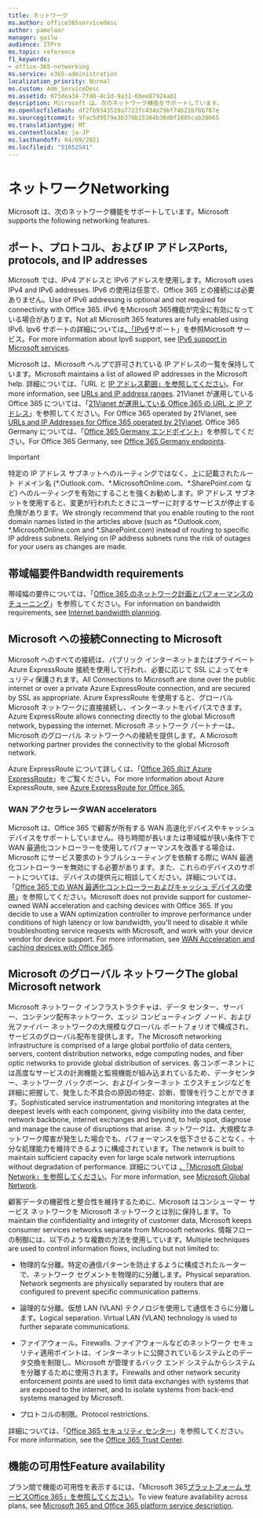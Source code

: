 ```yaml
---
title: ネットワーク
ms.author: office365servicedesc
author: pamelaar
manager: gailw
audience: ITPro
ms.topic: reference
f1_keywords:
- office-365-networking
ms.service: o365-administration
localization_priority: Normal
ms.custom: Adm_ServiceDesc
ms.assetid: 073dea34-7fd8-4c1d-9a31-6bee87924a81
description: Microsoft は、次のネットワーク機能をサポートしています。
ms.openlocfilehash: df2fb9343529a7722fc434a79bf74621b78b787e
ms.sourcegitcommit: 9fac5d9579e3b370b15384b36d0f1805cab20065
ms.translationtype: MT
ms.contentlocale: ja-JP
ms.lasthandoff: 04/09/2021
ms.locfileid: "51652541"
---
```

# <a name="networking"></a><span data-ttu-id="14e38-103">ネットワーク</span><span class="sxs-lookup"><span data-stu-id="14e38-103">Networking</span></span>

<span data-ttu-id="14e38-104">Microsoft は、次のネットワーク機能をサポートしています。</span><span class="sxs-lookup"><span data-stu-id="14e38-104">Microsoft supports the following networking features.</span></span>
  
## <a name="ports-protocols-and-ip-addresses"></a><span data-ttu-id="14e38-105">ポート、プロトコル、および IP アドレス</span><span class="sxs-lookup"><span data-stu-id="14e38-105">Ports, protocols, and IP addresses</span></span>

<span data-ttu-id="14e38-106">Microsoft では、IPv4 アドレスと IPv6 アドレスを使用します。</span><span class="sxs-lookup"><span data-stu-id="14e38-106">Microsoft uses IPv4 and IPv6 addresses.</span></span> <span data-ttu-id="14e38-107">IPv6 の使用は任意で、Office 365 との接続には必要ありません。</span><span class="sxs-lookup"><span data-stu-id="14e38-107">Use of IPv6 addressing is optional and not required for connectivity with Office 365.</span></span> <span data-ttu-id="14e38-108">IPv6 をMicrosoft 365機能が完全に有効になっている場合があります。</span><span class="sxs-lookup"><span data-stu-id="14e38-108">Not all Microsoft 365 features are fully enabled using IPv6.</span></span> <span data-ttu-id="14e38-109">Ipv6 サポートの詳細については[、「IPv6](/office365/enterprise/ipv6-support)サポート」を参照Microsoft サービス。</span><span class="sxs-lookup"><span data-stu-id="14e38-109">For more information about Ipv6 support, see [IPv6 support in Microsoft services](/office365/enterprise/ipv6-support).</span></span>
  
<span data-ttu-id="14e38-110">Microsoft は、Microsoft ヘルプで許可されている IP アドレスの一覧を保持しています。</span><span class="sxs-lookup"><span data-stu-id="14e38-110">Microsoft maintains a list of allowed IP addresses in the Microsoft help.</span></span> <span data-ttu-id="14e38-111">詳細については、「URL と [IP アドレス範囲」を参照してください](/office365/enterprise/urls-and-ip-address-ranges)。</span><span class="sxs-lookup"><span data-stu-id="14e38-111">For more information, see [URLs and IP address ranges](/office365/enterprise/urls-and-ip-address-ranges).</span></span> <span data-ttu-id="14e38-112">21Vianet が運用している Office 365 については、「[21Vianet が運用している Office 365 の URL と IP アドレス](/office365/enterprise/managing-office-365-endpoints)」を参照してください。</span><span class="sxs-lookup"><span data-stu-id="14e38-112">For Office 365 operated by 21Vianet, see [URLs and IP Addresses for Office 365 operated by 21Vianet](/office365/enterprise/managing-office-365-endpoints).</span></span> <span data-ttu-id="14e38-113">Office 365 Germany については、「[Office 365 Germany エンドポイント](https://support.office.com/article/Office-365-Germany-endpoints-8a113a50-0071-4155-bb8e-eba5a8dbd4c8)」を参照してください。</span><span class="sxs-lookup"><span data-stu-id="14e38-113">For Office 365 Germany, see [Office 365 Germany endpoints](https://support.office.com/article/Office-365-Germany-endpoints-8a113a50-0071-4155-bb8e-eba5a8dbd4c8).</span></span>
  
> [!IMPORTANT]
> <span data-ttu-id="14e38-p103">特定の IP アドレス サブネットへのルーティングではなく、上に記載されたルート ドメイン名 (\*.Outlook.com、\*.MicrosoftOnline.com、\*.SharePoint.com など) へのルーティングを有効にすることを強くお勧めします。IP アドレス サブネットを使用すると、変更が行われたときにユーザーに対するサービスが停止する危険があります。</span><span class="sxs-lookup"><span data-stu-id="14e38-p103">We strongly recommend that you enable routing to the root domain names listed in the articles above (such as \*.Outlook.com, \*.MicrosoftOnline.com and \*.SharePoint.com) instead of routing to specific IP address subnets. Relying on IP address subnets runs the risk of outages for your users as changes are made.</span></span> 
  
## <a name="bandwidth-requirements"></a><span data-ttu-id="14e38-116">帯域幅要件</span><span class="sxs-lookup"><span data-stu-id="14e38-116">Bandwidth requirements</span></span>

<span data-ttu-id="14e38-117">帯域幅の要件については、「[Office 365 のネットワーク計画とパフォーマンスのチューニング](/office365/enterprise/network-planning-and-performance)」を参照してください。</span><span class="sxs-lookup"><span data-stu-id="14e38-117">For information on bandwidth requirements, see [Internet bandwidth planning](/office365/enterprise/network-planning-and-performance).</span></span>
  
## <a name="connecting-to-microsoft"></a><span data-ttu-id="14e38-118">Microsoft への接続</span><span class="sxs-lookup"><span data-stu-id="14e38-118">Connecting to Microsoft</span></span>

<span data-ttu-id="14e38-119">Microsoft へのすべての接続は、パブリック インターネットまたはプライベート Azure ExpressRoute 接続を使用して行われ、必要に応じて SSL によってセキュリティ保護されます。</span><span class="sxs-lookup"><span data-stu-id="14e38-119">All Connections to Microsoft are done over the public internet or over a private Azure ExpressRoute connection, and are secured by SSL as appropriate.</span></span> <span data-ttu-id="14e38-120">Azure ExpressRoute を使用すると、グローバル Microsoft ネットワークに直接接続し、インターネットをバイパスできます。</span><span class="sxs-lookup"><span data-stu-id="14e38-120">Azure ExpressRoute allows connecting directly to the global Microsoft network, bypassing the internet.</span></span> <span data-ttu-id="14e38-121">Microsoft ネットワーク パートナーは、Microsoft のグローバル ネットワークへの接続を提供します。</span><span class="sxs-lookup"><span data-stu-id="14e38-121">A Microsoft networking partner provides the connectivity to the global Microsoft network.</span></span>
  
<span data-ttu-id="14e38-122">Azure ExpressRoute について詳しくは、「[Office 365 向け Azure ExpressRoute](/microsoft-365/enterprise/azure-expressroute)」をご覧ください。</span><span class="sxs-lookup"><span data-stu-id="14e38-122">For more information about Azure ExpressRoute, see [Azure ExpressRoute for Office 365.](/microsoft-365/enterprise/azure-expressroute)</span></span>
  
### <a name="wan-accelerators"></a><span data-ttu-id="14e38-123">WAN アクセラレータ</span><span class="sxs-lookup"><span data-stu-id="14e38-123">WAN accelerators</span></span>

<span data-ttu-id="14e38-p105">Microsoft は、Office 365 で顧客が所有する WAN 高速化デバイスやキャッシュ デバイスをサポートしていません。待ち時間が長いまたは帯域幅が狭い条件下で WAN 最適化コントローラーを使用してパフォーマンスを改善する場合は、Microsoft にサービス要求のトラブルシューティングを依頼する際に WAN 最適化コントローラーを無効にする必要があります。また、これらのデバイスのサポートについては、デバイスの提供元に相談してください。詳細については、「[Office 365 での WAN 最適化コントローラーおよびキャッシュ デバイスの使用](https://support.microsoft.com/help/2690045/using-third-party-network-devices-or-solutions-with-office-365)」を参照してください。</span><span class="sxs-lookup"><span data-stu-id="14e38-p105">Microsoft does not provide support for customer-owned WAN acceleration and caching devices with Office 365. If you decide to use a WAN optimization controller to improve performance under conditions of high latency or low bandwidth, you'll need to disable it while troubleshooting service requests with Microsoft, and work with your device vendor for device support. For more information, see [WAN Acceleration and caching devices with Office 365](https://support.microsoft.com/help/2690045/using-third-party-network-devices-or-solutions-with-office-365).</span></span>
  
## <a name="the-global-microsoft-network"></a><span data-ttu-id="14e38-127">Microsoft のグローバル ネットワーク</span><span class="sxs-lookup"><span data-stu-id="14e38-127">The global Microsoft network</span></span>

<span data-ttu-id="14e38-128">Microsoft ネットワーク インフラストラクチャは、データ センター、サーバー、コンテンツ配布ネットワーク、エッジ コンピューティング ノード、および光ファイバー ネットワークの大規模なグローバル ポートフォリオで構成され、サービスのグローバル配布を提供します。</span><span class="sxs-lookup"><span data-stu-id="14e38-128">The Microsoft networking infrastructure is comprised of a large global portfolio of data centers, servers, content distribution networks, edge computing nodes, and fiber optic networks to provide global distribution of services.</span></span> <span data-ttu-id="14e38-129">各コンポーネントには高度なサービスの計測機能と監視機能が組み込まれているため、データセンター、ネットワーク バックボーン、およびインターネット エクスチェンジなどを詳細に把握して、発生した不具合の原因の特定、診断、管理を行うことができます。</span><span class="sxs-lookup"><span data-stu-id="14e38-129">Sophisticated service instrumentation and monitoring integrates at the deepest levels with each component, giving visibility into the data center, network backbone, internet exchanges and beyond, to help spot, diagnose and manage the cause of disruptions that arise.</span></span> <span data-ttu-id="14e38-130">ネットワークは、大規模なネットワーク障害が発生した場合でも、パフォーマンスを低下させることなく、十分な処理能力を維持できるように構成されています。</span><span class="sxs-lookup"><span data-stu-id="14e38-130">The network is built to maintain sufficient capacity even for large scale network interruptions without degradation of performance.</span></span> <span data-ttu-id="14e38-131">詳細については [、「Microsoft Global Network」を参照してください](/azure/networking/microsoft-global-network)。</span><span class="sxs-lookup"><span data-stu-id="14e38-131">For more information, see [Microsoft Global Network](/azure/networking/microsoft-global-network).</span></span> 
  
<span data-ttu-id="14e38-132">顧客データの機密性と整合性を維持するために、Microsoft はコンシューマー サービス ネットワークを Microsoft ネットワークとは別に保持します。</span><span class="sxs-lookup"><span data-stu-id="14e38-132">To maintain the confidentiality and integrity of customer data, Microsoft keeps consumer services networks separate from Microsoft networks.</span></span> <span data-ttu-id="14e38-133">情報フローの制御には、以下のような複数の方法を使用しています。</span><span class="sxs-lookup"><span data-stu-id="14e38-133">Multiple techniques are used to control information flows, including but not limited to:</span></span>
  
- <span data-ttu-id="14e38-p108">物理的な分離。特定の通信パターンを防止するように構成されたルーターで、ネットワーク セグメントを物理的に分離します。</span><span class="sxs-lookup"><span data-stu-id="14e38-p108">Physical separation. Network segments are physically separated by routers that are configured to prevent specific communication patterns.</span></span>
    
- <span data-ttu-id="14e38-p109">論理的な分離。仮想 LAN (VLAN) テクノロジを使用して通信をさらに分離します。</span><span class="sxs-lookup"><span data-stu-id="14e38-p109">Logical separation. Virtual LAN (VLAN) technology is used to further separate communications.</span></span>
    
- <span data-ttu-id="14e38-138">ファイアウォール。</span><span class="sxs-lookup"><span data-stu-id="14e38-138">Firewalls.</span></span> <span data-ttu-id="14e38-139">ファイアウォールなどのネットワーク セキュリティ適用ポイントは、インターネットに公開されているシステムとのデータ交換を制限し、Microsoft が管理するバック エンド システムからシステムを分離するために使用されます。</span><span class="sxs-lookup"><span data-stu-id="14e38-139">Firewalls and other network security enforcement points are used to limit data exchanges with systems that are exposed to the internet, and to isolate systems from back-end systems managed by Microsoft.</span></span> 
    
- <span data-ttu-id="14e38-140">プロトコルの制限。</span><span class="sxs-lookup"><span data-stu-id="14e38-140">Protocol restrictions.</span></span>
    
<span data-ttu-id="14e38-141">詳細については、「[Office 365 セキュリティ センター](https://www.microsoft.com/trust-center)」を参照してください。</span><span class="sxs-lookup"><span data-stu-id="14e38-141">For more information, see the [Office 365 Trust Center](https://www.microsoft.com/trust-center).</span></span> 
  
## <a name="feature-availability"></a><span data-ttu-id="14e38-142">機能の可用性</span><span class="sxs-lookup"><span data-stu-id="14e38-142">Feature availability</span></span>

<span data-ttu-id="14e38-143">プラン間で機能の可用性を表示するには、「Microsoft 365[プラットフォーム サービスOffice 365」を参照してください](office-365-platform-service-description.md)。</span><span class="sxs-lookup"><span data-stu-id="14e38-143">To view feature availability across plans, see [Microsoft 365 and Office 365 platform service description](office-365-platform-service-description.md).</span></span>
